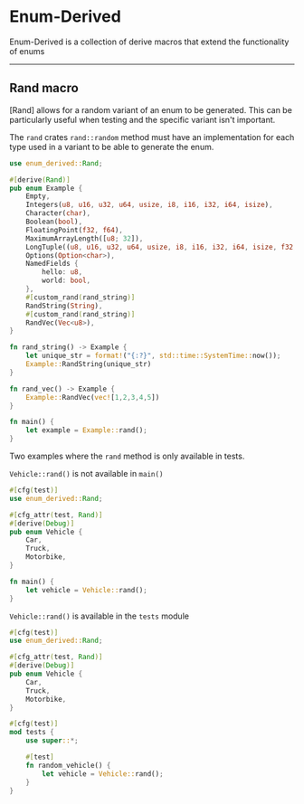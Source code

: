 # Enum-Derived

Enum-Derived is a collection of derive macros that extend the functionality of enums

---

## Rand macro

[Rand] allows for a random variant of an enum to be generated. This can be particularly useful when testing and the specific variant isn't important.

The `rand` crates `rand::random` method must have an implementation  for each type used in a variant to be able to generate the enum.

```rust
use enum_derived::Rand;

#[derive(Rand)]
pub enum Example {
    Empty,
    Integers(u8, u16, u32, u64, usize, i8, i16, i32, i64, isize),
    Character(char),
    Boolean(bool),
    FloatingPoint(f32, f64),
    MaximumArrayLength([u8; 32]),
    LongTuple((u8, u16, u32, u64, usize, i8, i16, i32, i64, isize, f32, f64)),
    Options(Option<char>),
    NamedFields {
        hello: u8,
        world: bool,
    },
    #[custom_rand(rand_string)]
    RandString(String),
    #[custom_rand(rand_string)]
    RandVec(Vec<u8>),
}

fn rand_string() -> Example {
    let unique_str = format!("{:?}", std::time::SystemTime::now());
    Example::RandString(unique_str)
}

fn rand_vec() -> Example {
    Example::RandVec(vec![1,2,3,4,5])
}

fn main() {
    let example = Example::rand();
}
```

Two examples where the `rand` method is only available in tests.

`Vehicle::rand()` is not available in `main()`

```rust compile_fail
#[cfg(test)]
use enum_derived::Rand;

#[cfg_attr(test, Rand)]
#[derive(Debug)]
pub enum Vehicle {
    Car,
    Truck,
    Motorbike,
}

fn main() {
    let vehicle = Vehicle::rand();
}

```

`Vehicle::rand()` is available in the `tests` module

```rust
#[cfg(test)]
use enum_derived::Rand;

#[cfg_attr(test, Rand)]
#[derive(Debug)]
pub enum Vehicle {
    Car,
    Truck,
    Motorbike,
}

#[cfg(test)]
mod tests {
    use super::*;

    #[test]
    fn random_vehicle() {
        let vehicle = Vehicle::rand();
    }
}
```
